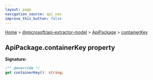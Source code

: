 ```yaml
---
layout: page
navigation_source: api_nav
improve_this_button: false
---
```



[Home](./index.md) &gt; [@microsoft/api-extractor-model](./api-extractor-model.md) &gt; [ApiPackage](./api-extractor-model.apipackage.md) &gt; [containerKey](./api-extractor-model.apipackage.containerkey.md)

## ApiPackage.containerKey property


<b>Signature:</b>

```typescript
/** @override */
get containerKey(): string;
```
